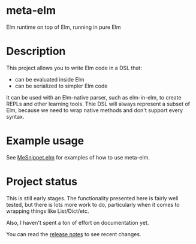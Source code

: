# meta-elm

Elm runtime on top of Elm, running in pure Elm

# Description

This project allows you to write Elm code in a
DSL that:

- can be evaluated inside Elm
- can be serialized to simpler Elm code

It can be used with an Elm-native parser, such as elm-in-elm,
to create REPLs and other learning tools.  Thie DSL will
always represent a subset of Elm, because we need to wrap
native methods and don't support every syntax.

# Example usage

See
[MeSnippet.elm](src/MeSnippet.elm)
for examples of how to use meta-elm.

# Project status

This is still early stages.  The functionality presented here is fairly
well tested, but there is lots more work to do, particularly when it comes
to wrapping things like List/Dict/etc.

Also, I haven't spent a ton of effort on documentation yet.

You can read the [release notes](ReleaseNotes.md) to see recent changes.

